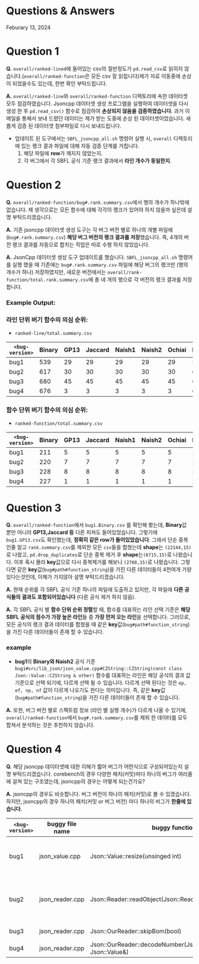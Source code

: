 # Questions & Answers
Feburary 13, 2024


# Question 1
**Q.** ```overall/ranked-lined```에 들어있는 csv의 절반정도가 ```pd.read_csv```로 읽히지 않습니다.(```overall/ranked-function```은 모든 csv 잘 읽힙니다)제가 자료 이동중에 손상이 되었을수도 있는데, 한번 확인 부탁드립니다.

**A.** ```overall/ranked-line```와 ```overall/ranked-function``` 디렉토리에 속한 데이터셋 모두 점검하였습니다. Jsoncpp 데이터셋 생성 프로그램을 실행하여 데이터셋을 다시 생성 한 후 ```pd.read_csv()``` 함수로 점검하여 **손상되지 않음을 검증하였습니다**. 과거 이메일을 통해서 보내 드렸던 데이터는 제가 받는 도중에 손상 된 데이터셋이었습니다. 새롭게 검증 된 데이터셋 첨부파일로 다시 보내드립니다.

* 업데이트 된 도구에서는 ```SBFL_jsoncpp_all.sh``` 명령어 실행 시, ```overall``` 디렉토리에 있는 랭크 결과 파일에 대해 자동 검증 단계를 거칩니다.
    1. 해당 파일에 **row**가 깨지지 않았는지.
    2. 각 버그에서 각 SBFL 공식 기준 랭크 결과에서 **라인 개수가 동일한지**.


# Question 2
**Q.** ```overall/ranked-function/bug#.rank.summary.csv```에서 행의 개수가 하나밖에 없습니다. 제 생각으로는 모든 함수에 대해 각각의 랭크가 있어야 하지 않을까 싶은데 설명 부탁드리겠습니다.

**A.** 기존 jsoncpp 데이터셋 생성 도구는 각 버그 버전 별로 하나의 개별 파일에 (```bug#.rank.summary.csv```) **해당 버그 버전의 랭크 결과를 저장**했습니다. 즉, 4개의 버전 랭크 결과를 자동으로 합치는 작업은 따로 수행 하지 않았습니다.

**A.** JsonCpp 데이터셋 생성 도구 업데이트를 했습니다. ```SBFL_jsoncpp_all.sh``` 명령어를 실행 했을 때 기존에는 ```bug#.rank.summary.csv``` 파일에 해당 버그의 랭크만 (행의 개수가 하나) 저장하였지만, 새로운 버전에서는 ```overall/rank-function/total.rank.summary.csv```에 총 네 개의 행으로 각 버전의 랭크 결과를 저장합니다.

### Example Output:
### 라인 단위 버기 함수의 의심 순위:
  * ```ranked-line/total.summary.csv```

```<bug-version>``` | Binary | GP13 | Jaccard | Naish1 | Naish2 | Ochiai | Russe+Rao | Wong1
--- | --- | --- | --- | --- | --- | --- | --- | ---
bug1 | 539 | 29 | 29 | 29 | 29 | 29 | 539 | 539
bug2 | 617 | 30 | 30 | 30 | 30 | 30 | 617 | 617
bug3 | 680 | 45 | 45 | 45 | 45 | 45 | 680 | 680
bug4 | 676 | 3 | 3 | 3 | 3 | 3 | 676 | 676

### 함수 단위 버기 함수의 의심 순위:
  * ```ranked-function/total.summary.csv```

```<bug-version>``` | Binary | GP13 | Jaccard | Naish1 | Naish2 | Ochiai | Russe+Rao | Wong1
--- | --- | --- | --- | --- | --- | --- | --- | ---
bug1 | 211 | 5 | 5 | 5 | 5 | 5 | 211 | 211
bug2 | 220 | 7 | 7 | 7 | 7 | 7 | 220 | 220
bug3 | 228 | 8 | 8 | 8 | 8 | 8 | 228 | 228
bug4 | 227 | 1 | 1 | 1 | 1 | 1 | 227 | 227


# Question 3
**Q.** ```overall/ranked-function```에서 ```bug1.Binary.csv``` 를 확인해 봤는데, **Binary**값 뿐만 아니라 **GP13,Jaccard 등** 다른 피쳐도 들어있었습니다. 그렇기에 ```bug1.GP13.csv```도 확인했는데, **정확히 같은 row가 들어있었습니다**. 그래서 단순 중복인줄 알고 ```rank.summary.csv```를 제외한 모든 ```csv```들을 합쳤는데 **shape**는 ```(22144,15)```로 나왔고, ```pd.drop_duplicates```로 단순 중복 제거 후 **shape**는```(6715,15)```로 나왔습니다. 이후 혹시 몰라 **key**값으로 다시 중복제거를 해보니 ```(2768,15)```로 나왔습니다. 그렇다면 같은 **key**값(```bug#path#function_string```)을 가진 다른 데이터들이 4천여개 가량 있다는것인데, 이해가 가지않아 설명 부탁드리겠습니다.

**A.** 현재 순위를 각 SBFL 공식 기준 하나의 파일에 도출하고 있지만, 각 파일에 **다른 공식들의 결과도 포함되어있습니다** (다른 공식 제거 하지 않음).

**A.** 각 SBFL 공식 별 **함수 단위 순위 정렬**할 때, 함수를 대표하는 라인 선택 기준은 **해당 SBFL 공식의 점수가 가장 높은 라인**들 중 **가장 먼저 오는 라인**을 선택합니다. 그러므로, 모든 공식의 랭크 결과 데이터를 합쳤을 때 같은 **key**값(```bug#path#function_string```)을 가진 다른 데이터들이 존재 할 수 있습니다.

### example
* **bug1**의 **Binary와 Naish2** 공식 기준 ```bug1#src/lib_json/json_value.cpp#CZString::CZString(const class Json::Value::CZString & other)``` 함수를 대표하는 라인은 해당 공식의 결과 값 기준으로 선택 되기에, 다르게 선택 될 수 있습니다. 다르게 선택 된다는 것은 ```ep, ef, np, nf``` 값이 다르게 나오기도 한다는 의미입니다. 즉, 같은 **key**값(```bug#path#function_string```)을 가진 다른 데이터들이 존재 할 수 있습니다.

**A.** 또한, 버그 버전 별로 스펙트럼 정보 (라인 별 실행 개수)가 다르게 나올 수 있기에, ```overall/ranked-function```에서 ```bug#.rank.summary.csv```를 제외 한 데이터를 모두 합쳐서 분석하는 것은 추천하지 않습니다.


# Question 4
**Q.** 해당 jsoncpp 데이터셋에 대한 이해가 짧아 버그가 어떤식으로 구성되어있는지 설명 부탁드리겠습니다. corebench의 경우 다양한 패치(커밋)마다 하나의 버그가 여러줄에 걸쳐 있는 구조였는데, jsoncpp의 경우는 어떻게 되는건가요?

**A.** jsoncpp의 경우도 비슷합니다. 버그 버전이 하나의 패치(커밋)로 볼 수 있겠습니다. 하지만, jsoncpp의 경우 하나의 패치(커밋 or 버그 버전) 마다 하나의 버그가 **한줄에 있습니다**.

```<bug-version>``` | buggy file name | buggy function | buggy line # | bug type
--- | --- | --- | --- | ---
bug1 | json_value.cpp | Json::Value::resize(unsinged int) | 915 | Assertion Violation: Updated size of an array type
bug2 | json_reader.cpp | Json::Reader::readObject(Json::Reader::Token&) | 467 | Assertion Violation: Input type (expecting string Value)
bug3 | json_reader.cpp | Json::OurReader::skipBom(bool) | 1279 | heap overflow
bug4 | json_reader.cpp | Json::OurReader::decodeNumber(Json::ourReader::Token&, Json::Value&) | 1628 | integer overflow